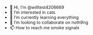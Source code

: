 - 👋 Hi, I’m @willtest4206669
- 👀 I’m interested in cats
- 🌱 I’m currently learning everything
- 💞️ I’m looking to collaborate on noth9ng
- 📫 How to reach me smoke signals

<!---
willtest4206669/willtest4206669 is a ✨ special ✨ repository because its `README.md` (this file) appears on your GitHub profile.
You can click the Preview link to take a look at your changes.
--->
